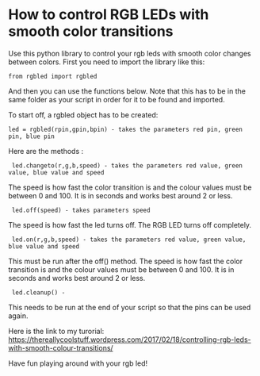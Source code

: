 # How to control RGB LEDs with smooth color transitions

Use this python library to control your rgb leds with smooth color changes between colors. First you need to import the library like this:

	from rgbled import rgbled

And then you can use the functions below.
Note that this has to be in the same folder as your script in order for it to be found and imported.

To start off, a rgbled object has to be created:

	led = rgbled(rpin,gpin,bpin) - takes the parameters red pin, green pin, blue pin

Here are the methods :

     led.changeto(r,g,b,speed) - takes the parameters red value, green value, blue value and speed

The speed is how fast the color transition is and the colour values must be between 0 and 100. It is in seconds and works    best around 2 or less.

     led.off(speed) - takes parameters speed

The speed is how fast the led turns off. The RGB LED turns off completely.

     led.on(r,g,b,speed) - takes the parameters red value, green value, blue value and speed
	
This must be run after the off() method. The speed is how fast the color transition is and the colour values must be between 0 and 100. It is in seconds and works best around 2 or less.

     led.cleanup() - 

This needs to be run at the end of your script so that the pins can be used again.

Here is the link to my turorial:
https://thereallycoolstuff.wordpress.com/2017/02/18/controlling-rgb-leds-with-smooth-colour-transitions/

Have fun playing around with your rgb led!
